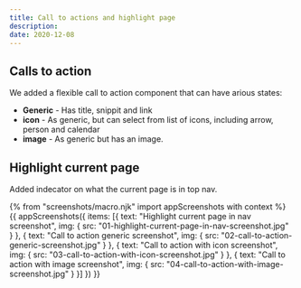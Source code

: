 ```yaml
---
title: Call to actions and highlight page
description:
date: 2020-12-08
---
```


## Calls to action

We added a flexible call to action component that can have arious states:

- **Generic** - Has title, snippit and link
- **icon** - As generic, but can select from list of icons, including arrow, person and calendar
- **image** - As generic but has an image. 

## Highlight current page

Added indecator on what the current page is in top nav.

{% from "screenshots/macro.njk" import appScreenshots with context %}
{{ appScreenshots({
  items: [{
      text: "Highlight current page in nav screenshot",
      img: { src: "01-highlight-current-page-in-nav-screenshot.jpg" }
    }, {
      text: "Call to action generic screenshot",
      img: { src: "02-call-to-action-generic-screenshot.jpg" }
    }, {
      text: "Call to action with icon screenshot",
      img: { src: "03-call-to-action-with-icon-screenshot.jpg" }
    }, {
      text: "Call to action with image screenshot",
      img: { src: "04-call-to-action-with-image-screenshot.jpg" }
    }]
}) }}
